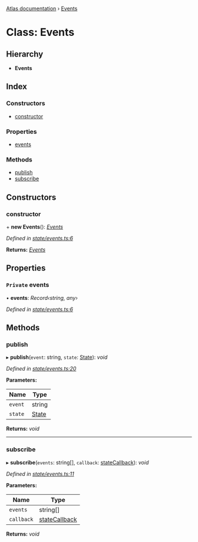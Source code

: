 [Atlas documentation](../globals.md) › [Events](events.md)

# Class: Events

## Hierarchy

* **Events**

## Index

### Constructors

* [constructor](events.md#constructor)

### Properties

* [events](events.md#private-events)

### Methods

* [publish](events.md#publish)
* [subscribe](events.md#subscribe)

## Constructors

###  constructor

\+ **new Events**(): *[Events](events.md)*

*Defined in [state/events.ts:6](https://github.com/chronark/atlas/blob/5df157b/src/state/events.ts#L6)*

**Returns:** *[Events](events.md)*

## Properties

### `Private` events

• **events**: *Record‹string, any›*

*Defined in [state/events.ts:6](https://github.com/chronark/atlas/blob/5df157b/src/state/events.ts#L6)*

## Methods

###  publish

▸ **publish**(`event`: string, `state`: [State](../globals.md#state)): *void*

*Defined in [state/events.ts:20](https://github.com/chronark/atlas/blob/5df157b/src/state/events.ts#L20)*

**Parameters:**

Name | Type |
------ | ------ |
`event` | string |
`state` | [State](../globals.md#state) |

**Returns:** *void*

___

###  subscribe

▸ **subscribe**(`events`: string[], `callback`: [stateCallback](../globals.md#statecallback)): *void*

*Defined in [state/events.ts:11](https://github.com/chronark/atlas/blob/5df157b/src/state/events.ts#L11)*

**Parameters:**

Name | Type |
------ | ------ |
`events` | string[] |
`callback` | [stateCallback](../globals.md#statecallback) |

**Returns:** *void*
